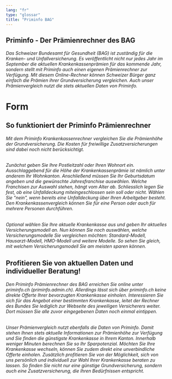 ```yaml
---
lang: "fr"
type: "glossar"
title: "Priminfo BAG"
---
```


## Priminfo - Der Prämienrechner des BAG

###### Das Schweizer Bundesamt für Gesundheit (BAG) ist zuständig für die Kranken- und Unfallversicherung. Es veröffentlicht nicht nur jedes Jahr im September die aktuellen Krankenkassenprämien für das kommende Jahr, sondern stellt mit Priminfo auch einen eigenen Prämienrechner zur Verfügung. Mit diesem Online-Rechner können Schweizer Bürger ganz einfach die Prämien ihrer Grundversicherung vergleichen. Auch unser Prämienvergleich nutzt die stets aktuellen Daten von Priminfo.

# Form

## So funktioniert der Priminfo Prämienrechner

###### Mit dem Priminfo Krankenkassenrechner vergleichen Sie die Prämienhöhe der Grundversicherung. Die Kosten für freiwillige Zusatzversicherungen sind dabei noch nicht berücksichtigt.

###### Zunächst geben Sie Ihre Postleitzahl oder Ihren Wohnort ein. Ausschlaggebend für die Höhe der Krankenkassenprämie ist nämlich unter anderem Ihr Wohnkanton. Anschließend müssen Sie Ihr Geburtsdatum angeben und die gewünschte Jahresfranchise auswählen. Welche Franchisen zur Auswahl stehen, hängt vom Alter ab. Schliesslich legen Sie fest, ob eine Unfalldeckung miteingeschlossen sein soll oder nicht. Wählen Sie "nein", wenn bereits eine Unfalldeckung über Ihren Arbeitgeber besteht. Den Krankenkassenvergleich können Sie für eine Person oder auch für mehrere Personen durchführen.

###### Optional wählen Sie Ihre aktuelle Krankenkasse aus und geben Ihr aktuelles Versicherungsmodell an. Nun können Sie noch auswählen, welche Versicherungsmodelle Sie vergleichen möchten: Standard-Modell, Hausarzt-Modell, HMO-Modell und weitere Modelle. So sehen Sie gleich, mit welchem Versicherungsmodell Sie am meisten sparen können.

## Profitieren Sie von aktuellen Daten und individueller Beratung!

###### Den Priminfo Prämienrechner des BAG erreichen Sie online unter priminfo.ch (priminfo.admin.ch). Allerdings lässt sich über priminfo.ch keine direkte Offerte Ihrer bevorzugten Krankenkasse einholen. Interessieren Sie sich für das Angebot einer bestimmten Krankenkasse, leitet der Rechner des Bundes Sie lediglich zur Webseite des jeweiligen Versicherers weiter. Dort müssen Sie alle zuvor eingegebenen Daten noch einmal eintippen.

###### Unser Prämienvergleich nutzt ebenfalls die Daten von Priminfo. Damit stehen Ihnen stets aktuelle Informationen zur Prämienhöhe zur Verfügung und Sie finden die günstigste Krankenkasse in Ihrem Kanton. Innerhalb weniger Minuten berechnen Sie so Ihr Sparpotenzial. Möchten Sie Ihre Krankenkasse wechseln, können Sie zudem direkt eine unverbindliche Offerte einholen. Zusätzlich profitieren Sie von der Möglichkeit, sich von uns persönlich und individuell zur Wahl Ihrer Krankenkasse beraten zu lassen. So finden Sie nicht nur eine günstige Grundversicherung, sondern auch eine Zusatzversicherung, die Ihren Bedürfnissen entspricht.
